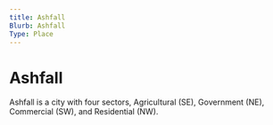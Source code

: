 ```yaml
---
title: Ashfall
Blurb: Ashfall
Type: Place
---
```

# Ashfall

Ashfall is a city with four sectors, Agricultural (SE), Government (NE), Commercial (SW), and Residential (NW). 
